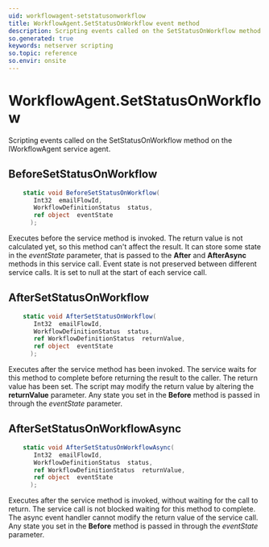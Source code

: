 ```yaml
---
uid: workflowagent-setstatusonworkflow
title: WorkflowAgent.SetStatusOnWorkflow event method
description: Scripting events called on the SetStatusOnWorkflow method on the WorkflowAgent service agent.
so.generated: true
keywords: netserver scripting
so.topic: reference
so.envir: onsite
---
```

# WorkflowAgent.SetStatusOnWorkflow

Scripting events called on the <see cref='M:IWorkflowAgent.SetStatusOnWorkflow'>SetStatusOnWorkflow</see> method on the <see cref='IWorkflowAgent'>IWorkflowAgent</see>  service agent.

## BeforeSetStatusOnWorkflow
```cs
    static void BeforeSetStatusOnWorkflow(
       Int32  emailFlowId,
       WorkflowDefinitionStatus  status,
       ref object  eventState
      );
```
Executes before the service method is invoked.
The return value is not calculated yet, so this method can't affect the result.
It can store some state in the *eventState* parameter, that is passed to the **After** and **AfterAsync** methods in this service call.
Event state is not preserved between different service calls. It is set to null at the start of each service call.
## AfterSetStatusOnWorkflow
```cs
    static void AfterSetStatusOnWorkflow(
       Int32  emailFlowId,
       WorkflowDefinitionStatus  status,
       ref WorkflowDefinitionStatus  returnValue,
       ref object  eventState
      );
```
Executes after the service method has been invoked. The service waits for this method to complete before returning the result to the caller.
The return value has been set. The script may modify the return value by altering the **returnValue** parameter.
Any state you set in the **Before** method is passed in through the *eventState* parameter.
## AfterSetStatusOnWorkflowAsync
```cs
    static void AfterSetStatusOnWorkflowAsync(
       Int32  emailFlowId,
       WorkflowDefinitionStatus  status,
       ref WorkflowDefinitionStatus  returnValue,
       ref object  eventState
      );
```
Executes after the service method is invoked, without waiting for the call to return.
The service call is not blocked waiting for this method to complete.
The async event handler cannot modify the return value of the service call.
Any state you set in the **Before** method is passed in through the *eventState* parameter.

